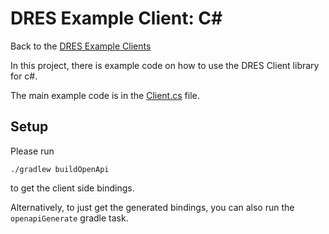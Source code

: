 # DRES Example Client: C#

Back to the [DRES Example Clients](../README.md)

In this project, there is example code on how to use the DRES Client library for c#.

The main example code is in the [Client.cs](src/Client.cs) file.

## Setup

Please run
```
./gradlew buildOpenApi
```

to get the client side bindings.

Alternatively, to just get the generated bindings,
you can also run the `openapiGenerate` gradle task.
